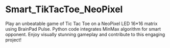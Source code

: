 # Smart_TikTacToe_NeoPixel
Play an unbeatable game of Tic Tac Toe on a NeoPixel LED 16*16 matrix using BrainPad Pulse. Python code integrates MinMax algorithm for smart opponent. Enjoy visually stunning gameplay and contribute to this engaging project!
